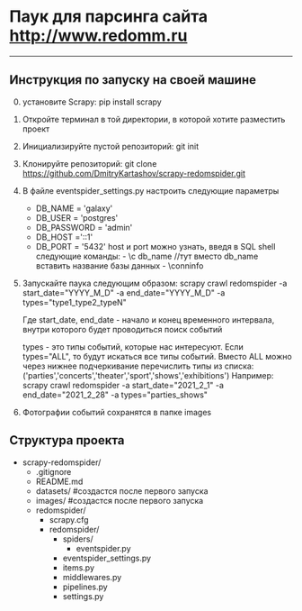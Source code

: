 # Паук для парсинга сайта http://www.redomm.ru
----------------------------------------------

## Инструкция по запуску на своей машине

0. установите Scrapy: 
		pip install scrapy
1. Откройте терминал в той директории, в которой хотите разместить проект
2. Инициализируйте пустой репозиторий: 
		git init
3. Клонируйте репозиторий:
		git clone https://github.com/DmitryKartashov/scrapy-redomspider.git

4. В файле eventspider_settings.py настроить следующие параметры
	- DB_NAME = 'galaxy'
	- DB_USER = 'postgres'
	- DB_PASSWORD = 'admin'
	- DB_HOST ='::1'
	- DB_PORT = '5432'
	host и port можно узнать, введя в SQL shell следующие команды:
			- \c db_name //тут вместо db_name вставить название базы данных
			- \conninfo
5. Запускайте паука следующим образом:
		scrapy crawl redomspider -a start_date="YYYY_M_D" -a end_date="YYYY_M_D" -a types="type1_type2_typeN"

	Где start_date, end_date  -  начало и конец временного интервала, внутри
								которого будет проводиться поиск событий

	types  -  это типы событий, которые нас интересуют.
			Если types="ALL", то будут искаться все типы событий.
			Вместо ALL можно через нижнее подчеркивание перечислить
			типы из списка: 
				('parties','concerts','theater','sport','shows','exhibitions')
	Например: 
		scrapy crawl redomspider -a start_date="2021_2_1" -a end_date="2021_2_28" -a types="parties_shows"

6. Фотографии событий сохранятся в папке images

## Структура проекта

- scrapy-redomspider/
	- .gitignore
	- README.md
	- datasets/ #создастся после первого запуска
	- images/ #создастся после первого запуска
	- redomspider/
		- scrapy.cfg
		- redomspider/
			- spiders/
				- eventspider.py
			- eventspider_settings.py
			- items.py
			- middlewares.py
			- pipelines.py
			- settings.py
